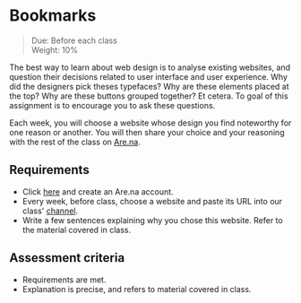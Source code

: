 # Bookmarks

> Due: Before each class \
> Weight: 10%

The best way to learn about web design is to analyse existing websites,
and question their decisions related to user interface and user
experience. Why did the designers pick theses typefaces? Why are these
elements placed at the top? Why are these buttons grouped together? Et
cetera. To goal of this assignment is to encourage you to ask these
questions.

Each week, you will choose a website whose design you find noteworthy
for one reason or another. You will then share your choice and your
reasoning with the rest of the class on [Are.na](https://www.are.na).

## Requirements

-   Click [here][sign up] and create an Are.na account.
-   Every week, before class, choose a website and paste its URL into
    our class' [channel][].
-   Write a few sentences explaining why you chose this website. Refer
    to the material covered in class.

[sign up]: https://www.are.na/sign_up
[channel]: https://www.are.na/maxime-pigeon/582-31d-va-f24

## Assessment criteria

-   Requirements are met.
-   Explanation is precise, and refers to material covered in class.
